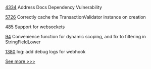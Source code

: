 
[4334](https://github.com/hyperledger/fabric/pull/4334) Address Docs Dependency Vulnerability

[5726](https://github.com/hyperledger/besu/pull/5726) Correctly cache the TransactionValidator instance on creation

[485](https://github.com/hyperledger-labs/fabric-smart-client/pull/485) Support for websockets

[94](https://github.com/hyperledger/firefly-common/pull/94) Convenience function for dynamic scoping, and fix to filtering in StringFieldLower

[1380](https://github.com/hyperledger/firefly/pull/1380) log: add debug logs for webhook


[See more >>>](https://start-here.hyperledger.org/pull-requests)
